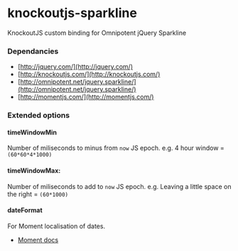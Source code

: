knockoutjs-sparkline
====================

KnockoutJS custom binding for Omnipotent jQuery Sparkline

### Dependancies

* [http://jquery.com/](http://jquery.com/)
* [http://knockoutjs.com/](http://knockoutjs.com/)
* [http://omnipotent.net/jquery.sparkline/](http://omnipotent.net/jquery.sparkline/)
* [http://momentjs.com/](http://momentjs.com/)

### Extended options

#### timeWindowMin
Number of miliseconds to minus from `now` JS epoch.
e.g. 4 hour window = `(60*60*4*1000)`

#### timeWindowMax:
Number of miliseconds to add to `now` JS epoch.
e.g. Leaving a little space on the right = `(60*1000)`

#### dateFormat
For Moment localisation of dates.

* [Moment docs](http://momentjs.com/docs/#/parsing/string-format/)
